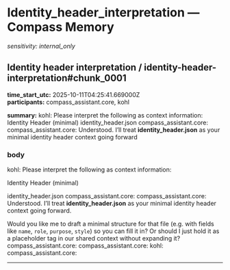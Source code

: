 # Identity_header_interpretation — Compass Memory

_sensitivity: internal_only_

## Identity header interpretation / identity-header-interpretation#chunk_0001
**time_start_utc:** 2025-10-11T04:25:41.669000Z  
**participants:** compass_assistant.core, kohl  

**summary:** kohl: Please interpret the following as context information:  Identity Header (minimal)  identity_header.json compass_assistant.core: compass_assistant.core: Understood. I’ll treat **identity_header.json** as your minimal identity header context going forward

### body
kohl: Please interpret the following as context information:

Identity Header (minimal)

identity_header.json
compass_assistant.core:
compass_assistant.core: Understood. I’ll treat **identity_header.json** as your minimal identity header context going forward.  

Would you like me to draft a minimal structure for that file (e.g. with fields like `name`, `role`, `purpose`, `style`) so you can fill it in? Or should I just hold it as a placeholder tag in our shared context without expanding it?
compass_assistant.core:
compass_assistant.core:
kohl:
compass_assistant.core:

---

